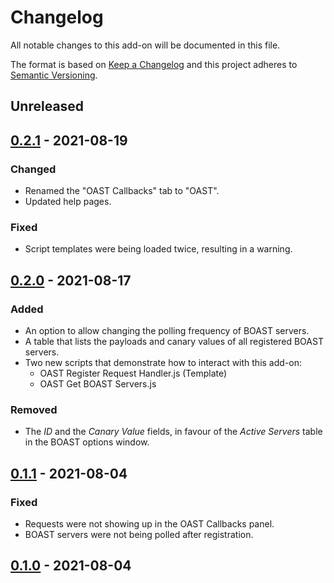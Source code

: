 # Changelog

All notable changes to this add-on will be documented in this file.

The format is based on [Keep a Changelog](https://keepachangelog.com/en/1.0.0/) and this project adheres
to [Semantic Versioning](https://semver.org/spec/v2.0.0.html).

## Unreleased


## [0.2.1] - 2021-08-19
### Changed
- Renamed the "OAST Callbacks" tab to "OAST".
- Updated help pages.

### Fixed
- Script templates were being loaded twice, resulting in a warning.

## [0.2.0] - 2021-08-17
### Added
- An option to allow changing the polling frequency of BOAST servers.
- A table that lists the payloads and canary values of all registered BOAST servers.
- Two new scripts that demonstrate how to interact with this add-on:
  - OAST Register Request Handler.js (Template)
  - OAST Get BOAST Servers.js

### Removed
- The _ID_ and the _Canary Value_ fields, in favour of the _Active Servers_ table in the BOAST options window.

## [0.1.1] - 2021-08-04
### Fixed
- Requests were not showing up in the OAST Callbacks panel.
- BOAST servers were not being polled after registration.

## [0.1.0] - 2021-08-04

[0.2.1]: https://github.com/zaproxy/zap-extensions/releases/oast-v0.2.1
[0.2.0]: https://github.com/zaproxy/zap-extensions/releases/oast-v0.2.0
[0.1.1]: https://github.com/zaproxy/zap-extensions/releases/oast-v0.1.1
[0.1.0]: https://github.com/zaproxy/zap-extensions/releases/oast-v0.1.0
